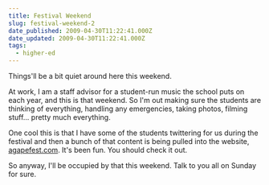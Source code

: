 ```yaml
---
title: Festival Weekend
slug: festival-weekend-2
date_published: 2009-04-30T11:22:41.000Z
date_updated: 2009-04-30T11:22:41.000Z
tags:
  - higher-ed
---
```


Things'll be a bit quiet around here this weekend.

At work, I am a staff advisor for a student-run music the school puts on each year, and this is that weekend. So I'm out making sure the students are thinking of everything, handling any emergencies, taking photos, filming stuff... pretty much everything.

One cool this is that I have some of the students twittering for us during the festival and then a bunch of that content is being pulled into the website, [agapefest.com](http://www.agapefest.com). It's been fun. You should check it out.

So anyway, I'll be occupied by that this weekend. Talk to you all on Sunday for sure.
